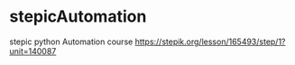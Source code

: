# stepicAutomation
stepic python Automation course 
https://stepik.org/lesson/165493/step/1?unit=140087
